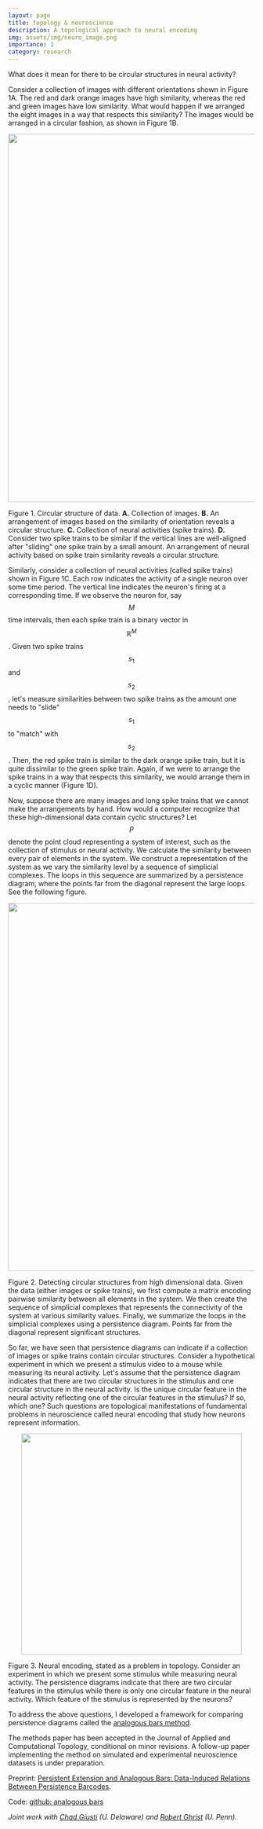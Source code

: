 ```yaml
---
layout: page
title: topology & neuroscience
description: A topological approach to neural encoding
img: assets/img/neuro_image.png
importance: 1
category: research
---
```


What does it mean for there to be circular structures in neural activity? 

Consider a collection of images with different orientations shown in Figure 1A. The red and dark orange images have high similarity, whereas the red and green images have low similarity. What would happen if we arranged the eight images in a way that respects this similarity? The images would be arranged in a circular fashion, as shown in Figure 1B. 


<p align="center">
  <img width="750" src="https://irisyoon.com/assets/img/neuro_cyclic_structures.png">
</p>
<div class="caption">
	Figure 1. Circular structure of data. <span style="font-weight:bold">A.</span> Collection of images. <span style="font-weight:bold">B.</span> An arrangement of images based on the similarity of orientation reveals a circular structure. <span style="font-weight:bold">C.</span> Collection of neural activities (spike trains). <span style="font-weight:bold">D.</span> Consider two spike trains to be similar if the vertical lines are well-aligned after "sliding" one spike train by a small amount. An arrangement of neural activity based on spike train similarity reveals a circular structure. 
</div>


Similarly, consider a collection of neural activities (called spike trains) shown in Figure 1C. Each row indicates the activity of a single neuron over some time period. The vertical line indicates the neuron's firing at a corresponding time. If we observe the neuron for, say $$ M $$ time intervals, then each spike train is a binary vector in $$ \mathbb{R}^M $$. Given two spike trains $$ s_1 $$ and $$ s_2 $$, let's measure similarities between two spike trains as the amount one needs to "slide" $$ s_1 $$ to "match" with $$ s_2 $$. Then, the red spike train is similar to the dark orange spike train, but it is quite dissimilar to the green spike train. Again, if we were to arrange the spike trains in a way that respects this similarity, we would arrange them in a cyclic manner (Figure 1D). 

Now, suppose there are many images and long spike trains that we cannot make the arrangements by hand. How would a computer recognize that these high-dimensional data contain cyclic structures? Let $$ P $$ denote the point cloud representing a system of interest, such as the collection of stimulus or neural activity. We calculate the similarity between every pair of elements in the system. We construct a representation of the system as we vary the similarity level by a sequence of simplicial complexes. The loops in this sequence are summarized by a persistence diagram, where the points far from the diagonal represent the large loops. See the following figure. 

<p align="center">
  <img width="750" src="https://irisyoon.com/assets/img/neural_PH.png">
</p>
<div class="caption">
	Figure 2. Detecting circular structures from high dimensional data. Given the data (either images or spike trains), we first compute a matrix encoding pairwise similarity between all elements in the system. We then create the sequence of simplicial complexes that represents the connectivity of the system at various similarity values. Finally, we summarize the loops in the simplicial complexes using a persistence diagram. Points far from the diagonal represent significant structures.
</div>


So far, we have seen that persistence diagrams can indicate if a collection of images or spike trains contain circular structures. Consider a hypothetical experiment in which we present a stimulus video to a mouse while measuring its neural activity. Let's assume that the persistence diagram indicates that there are two circular structures in the stimulus and one circular structure in the neural activity. Is the unique circular feature in the neural activity reflecting one of the circular features in the stimulus? If so, which one? Such questions are topological manifestations of fundamental problems in neuroscience called neural encoding that study how neurons represent information. 


<p align="center">
  <img width="450" src="https://irisyoon.com/assets/img/encoding.png">
</p>
<div class="caption">
	Figure 3. Neural encoding, stated as a problem in topology. Consider an experiment in which we present some stimulus while measuring neural activity. The persistence diagrams indicate that there are two circular features in the stimulus while there is only one circular feature in the neural activity. Which feature of the stimulus is represented by the neurons?
</div>

To address the above questions, I developed a framework for comparing persistence diagrams called the <a href="https://arxiv.org/abs/2201.05190">analogous bars method</a>.

The methods paper has been accepted in the Journal of Applied and Computational Topology, conditional on minor revisions. A follow-up paper implementing the method on simulated and experimental neuroscience datasets is under preparation.

Preprint: <a href="https://arxiv.org/abs/2201.05190">Persistent Extension and Analogous Bars: Data-Induced Relations Between Persistence Barcodes</a>.

Code: <a href="https://github.com/UDATG/analogous_bars">github: analogous bars</a>

*Joint work with <a href="http://www.chadgiusti.com/">Chad Giusti</a> (U. Delaware) and <a href="https://www.math.upenn.edu/~ghrist/">Robert Ghrist</a> (U. Penn).*


